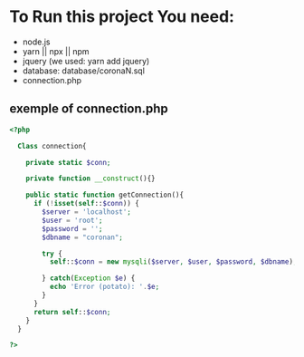 # To Run this project You need:
- node.js
- yarn || npx || npm
- jquery (we used: yarn add jquery)
- database: database/coronaN.sql
- connection.php

## exemple of connection.php

```php
<?php

  Class connection{

    private static $conn;

    private function __construct(){}

    public static function getConnection(){
      if (!isset(self::$conn)) {
        $server = 'localhost';
        $user = 'root';
        $password = '';
        $dbname = "coronan";

        try {
          self::$conn = new mysqli($server, $user, $password, $dbname);

        } catch(Exception $e) {
          echo 'Error (potato): '.$e;
        }
      }
      return self::$conn;
    }
  }

?>
```
